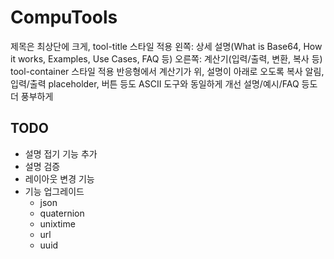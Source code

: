 # CompuTools

제목은 최상단에 크게, tool-title 스타일 적용
왼쪽: 상세 설명(What is Base64, How it works, Examples, Use Cases, FAQ 등)
오른쪽: 계산기(입력/출력, 변환, 복사 등) tool-container 스타일 적용
반응형에서 계산기가 위, 설명이 아래로 오도록
복사 알림, 입력/출력 placeholder, 버튼 등도 ASCII 도구와 동일하게 개선
설명/예시/FAQ 등도 더 풍부하게

## TODO

* 설명 접기 기능 추가
* 설명 검증
* 레이아웃 변경 기능
* 기능 업그레이드
  * json
  * quaternion
  * unixtime
  * url
  * uuid
